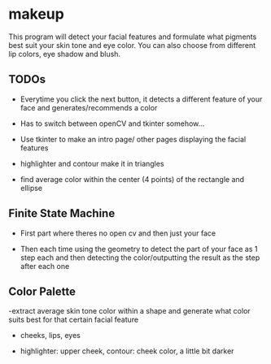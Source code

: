 # makeup

This program will detect your facial features and formulate what pigments best
suit your skin tone and eye color. You can also choose from different lip colors, 
eye shadow and blush.

## TODOs

- Everytime you click the next button, it detects a different feature of your 
face and generates/recommends a color

- Has to switch between openCV and tkinter somehow...

- Use tkinter to make an intro page/ other pages displaying the facial features
- highlighter and contour make it in triangles

- find average color within the center (4 points) of the rectangle and ellipse

## Finite State Machine

- First part where theres no open cv and then just your face

- Then each time using the geometry to detect the part of your face as 1 step 
each and then detecting the color/outputting the result as the step after each 
one


## Color Palette

-extract average skin tone color within a shape and generate what color suits 
best for that certain facial feature

- cheeks, lips, eyes

- highlighter: upper cheek, contour: cheek color, a little bit darker
